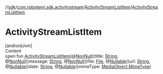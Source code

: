 //[sdk](../../../index.md)/[com.robotemi.sdk.activitystream](../index.md)/[ActivityStreamListItem](index.md)/[ActivityStreamListItem](-activity-stream-list-item.md)



# ActivityStreamListItem  
[androidJvm]  
Content  
open fun [ActivityStreamListItem](-activity-stream-list-item.md)(@[NonNull](https://developer.android.com/reference/kotlin/androidx/annotation/NonNull.html)()title: [String](https://developer.android.com/reference/kotlin/java/lang/String.html), @[NonNull](https://developer.android.com/reference/kotlin/androidx/annotation/NonNull.html)()message: [String](https://developer.android.com/reference/kotlin/java/lang/String.html), @[NonNull](https://developer.android.com/reference/kotlin/androidx/annotation/NonNull.html)()file: [File](https://developer.android.com/reference/kotlin/java/io/File.html), @[Nullable](https://developer.android.com/reference/kotlin/androidx/annotation/Nullable.html)()url: [String](https://developer.android.com/reference/kotlin/java/lang/String.html), @[Nullable](https://developer.android.com/reference/kotlin/androidx/annotation/Nullable.html)()date: [String](https://developer.android.com/reference/kotlin/java/lang/String.html), @[Nullable](https://developer.android.com/reference/kotlin/androidx/annotation/Nullable.html)()mimeType: [MediaObject.MimeType](../../com.robotemi.sdk/-media-object/-mime-type/index.md))  



